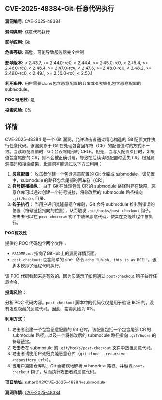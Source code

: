 ## CVE-2025-48384-Git-任意代码执行

**漏洞编号:** CVE-2025-48384

**漏洞类型:** 任意代码执行

**影响应用:** Git

**危害等级:** 高危，可能导致服务器完全控制

**影响版本:** < 2.43.7, >= 2.44.0-rc0, < 2.44.4, >= 2.45.0-rc0, < 2.45.4, >= 2.46.0-rc0, < 2.46.4, >= 2.47.0-rc0, < 2.47.3, >= 2.48.0-rc0, < 2.48.2, >= 2.49.0-rc0, < 2.49.1, >= 2.50.0-rc0, < 2.50.1

**利用条件:** 用户需要clone包含恶意配置的仓库或者初始化包含恶意配置的submodule。

**POC 可用性:** 是

**投毒风险:** 0%

## 详情

CVE-2025-48384 是一个 Git 漏洞，允许攻击者通过精心构造的 Git 配置文件执行任意代码。该漏洞源于 Git 在处理包含回车符（CR）的配置值时的方式不一致。当读取配置值时，Git 会去除尾部的 CRLF。但是，当写入配置条目时，如果值包含尾部的 CR，则不会被正确引用，导致在后续读取配置时丢失 CR。根据漏洞描述和搜索结果，此漏洞可能通过以下方式利用：

1.  **恶意配置：** 攻击者创建一个包含恶意配置的 Git 仓库或 submodule。该配置中，submodule 的路径包含尾部的回车符（CR）。
2.  **符号链接操纵：** 由于 Git 在处理包含 CR 的 submodule 路径时存在缺陷，恶意仓库可以通过创建一个符号链接，将修改后的 submodule 路径指向 `.git/hooks` 目录。
3.  **钩子执行：** 当用户递归克隆恶意仓库时，Git 会将 submodule 检出到错误的位置（符号链接指向的位置），从而触发 `.git/hooks/post-checkout` 钩子。攻击者可以在 `post-checkout` 钩子中放置恶意代码，使其在克隆过程中被执行。

**POC有效性：**

提供的 POC 代码包含两个文件：

*   `README.md`: 指向了GitHub上的漏洞详情页面。
*   `post-checkout`: 包含简单的 shell 命令 `echo "Uh-oh, this is an RCE!"`。该脚本模拟了远程代码执行。

该 POC 代码看起来是有效的，因为它演示了如何通过 `post-checkout` 钩子执行任意命令。

**投毒风险：**

分析 POC 代码内容。`post-checkout` 脚本中的代码仅仅是用于验证 RCE 的，没有发现隐藏的恶意代码。因此，投毒风险为 0%。

**利用方式：**

1.  攻击者创建一个包含恶意配置的 Git 仓库，该配置包括一个包含尾部 CR 的 submodule 路径，以及一个将修改后的 submodule 路径指向 `.git/hooks` 的符号链接。
2.  攻击者在 submodule 的 `.git/hooks/post-checkout` 文件中放置恶意代码。
3.  攻击者诱使用户递归克隆恶意仓库（`git clone --recursive <repository_url>`）。
4.  当用户克隆仓库时，Git 会错误地解析 submodule 路径，并触发 `post-checkout` 钩子，从而执行攻击者的恶意代码。

**项目地址:** [sahar042/CVE-2025-48384-submodule](https://github.com/sahar042/CVE-2025-48384-submodule)

**漏洞详情:** [CVE-2025-48384](https://nvd.nist.gov/vuln/detail/CVE-2025-48384)